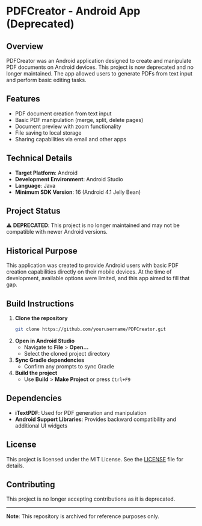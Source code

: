 # PDFCreator - Android App (Deprecated)

## Overview
PDFCreator was an Android application designed to create and manipulate PDF documents on Android devices. This project is now deprecated and no longer maintained. The app allowed users to generate PDFs from text input and perform basic editing tasks.

## Features
- PDF document creation from text input
- Basic PDF manipulation (merge, split, delete pages)
- Document preview with zoom functionality
- File saving to local storage
- Sharing capabilities via email and other apps

## Technical Details
- **Target Platform**: Android
- **Development Environment**: Android Studio
- **Language**: Java
- **Minimum SDK Version**: 16 (Android 4.1 Jelly Bean)

## Project Status
⚠️ **DEPRECATED**: This project is no longer maintained and may not be compatible with newer Android versions.

## Historical Purpose
This application was created to provide Android users with basic PDF creation capabilities directly on their mobile devices. At the time of development, available options were limited, and this app aimed to fill that gap.

## Build Instructions
1. **Clone the repository**
    ```bash
    git clone https://github.com/yourusername/PDFCreator.git
    ```
2. **Open in Android Studio**
    - Navigate to **File** > **Open...**
    - Select the cloned project directory
3. **Sync Gradle dependencies**
    - Confirm any prompts to sync Gradle
4. **Build the project**
    - Use **Build** > **Make Project** or press `Ctrl+F9`

## Dependencies
- **iTextPDF**: Used for PDF generation and manipulation
- **Android Support Libraries**: Provides backward compatibility and additional UI widgets

## License
This project is licensed under the MIT License. See the [LICENSE](LICENSE) file for details.

## Contributing
This project is no longer accepting contributions as it is deprecated.

---
**Note**: This repository is archived for reference purposes only.